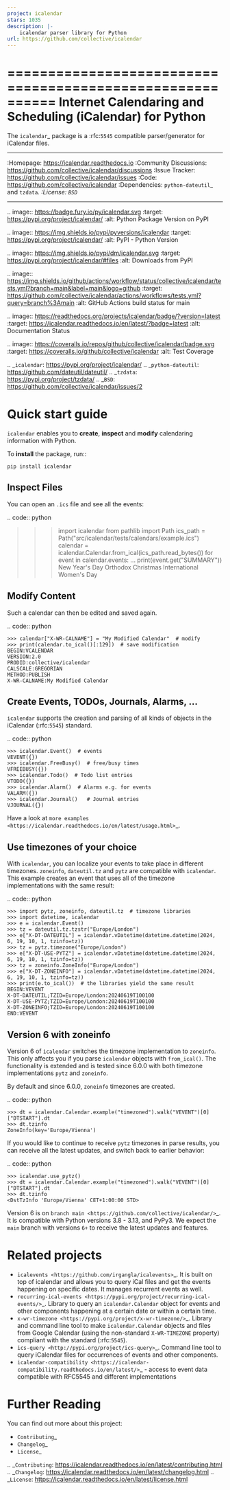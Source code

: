 ```yaml
---
project: icalendar
stars: 1035
description: |-
    icalendar parser library for Python
url: https://github.com/collective/icalendar
---
```


==========================================================
Internet Calendaring and Scheduling (iCalendar) for Python
==========================================================

The `icalendar`_ package is a :rfc:`5545` compatible parser/generator for iCalendar
files.

----

:Homepage: https://icalendar.readthedocs.io
:Community Discussions: https://github.com/collective/icalendar/discussions
:Issue Tracker: https://github.com/collective/icalendar/issues
:Code: https://github.com/collective/icalendar
:Dependencies: `python-dateutil`_ and `tzdata`_.
:License: `BSD`_

----

.. image:: https://badge.fury.io/py/icalendar.svg
   :target: https://pypi.org/project/icalendar/
   :alt: Python Package Version on PyPI

.. image:: https://img.shields.io/pypi/pyversions/icalendar
   :target: https://pypi.org/project/icalendar/
   :alt: PyPI - Python Version

.. image:: https://img.shields.io/pypi/dm/icalendar.svg
   :target: https://pypi.org/project/icalendar/#files
   :alt: Downloads from PyPI

.. image:: https://img.shields.io/github/actions/workflow/status/collective/icalendar/tests.yml?branch=main&label=main&logo=github
    :target: https://github.com/collective/icalendar/actions/workflows/tests.yml?query=branch%3Amain
    :alt: GitHub Actions build status for main

.. image:: https://readthedocs.org/projects/icalendar/badge/?version=latest
    :target: https://icalendar.readthedocs.io/en/latest/?badge=latest
    :alt: Documentation Status

.. image:: https://coveralls.io/repos/github/collective/icalendar/badge.svg
    :target: https://coveralls.io/github/collective/icalendar
    :alt: Test Coverage


.. _`icalendar`: https://pypi.org/project/icalendar/
.. _`python-dateutil`: https://github.com/dateutil/dateutil/
.. _`tzdata`: https://pypi.org/project/tzdata/
.. _`BSD`: https://github.com/collective/icalendar/issues/2

Quick start guide
=================

``icalendar`` enables you to **create**, **inspect** and **modify**
calendaring information with Python.

To **install** the package, run::

    pip install icalendar


Inspect Files
-------------

You can open an ``.ics`` file and see all the events:

.. code:: python

  >>> import icalendar
  >>> from pathlib import Path
  >>> ics_path = Path("src/icalendar/tests/calendars/example.ics")
  >>> calendar = icalendar.Calendar.from_ical(ics_path.read_bytes())
  >>> for event in calendar.events:
  ...     print(event.get("SUMMARY"))
  New Year's Day
  Orthodox Christmas
  International Women's Day

Modify Content
--------------

Such a calendar can then be edited and saved again.

.. code:: python

    >>> calendar["X-WR-CALNAME"] = "My Modified Calendar"  # modify
    >>> print(calendar.to_ical()[:129])  # save modification
    BEGIN:VCALENDAR
    VERSION:2.0
    PRODID:collective/icalendar
    CALSCALE:GREGORIAN
    METHOD:PUBLISH
    X-WR-CALNAME:My Modified Calendar


Create Events, TODOs, Journals, Alarms, ...
-------------------------------------------

``icalendar`` supports the creation and parsing of all kinds of objects
in the iCalendar (:rfc:`5545`) standard.

.. code:: python

    >>> icalendar.Event()  # events
    VEVENT({})
    >>> icalendar.FreeBusy()  # free/busy times
    VFREEBUSY({})
    >>> icalendar.Todo()  # Todo list entries
    VTODO({})
    >>> icalendar.Alarm()  # Alarms e.g. for events
    VALARM({})
    >>> icalendar.Journal()   # Journal entries
    VJOURNAL({})


Have a look at `more examples
<https://icalendar.readthedocs.io/en/latest/usage.html>`_.

Use timezones of your choice
----------------------------

With ``icalendar``, you can localize your events to take place in different
timezones.
``zoneinfo``, ``dateutil.tz`` and ``pytz`` are compatible with ``icalendar``.
This example creates an event that uses all of the timezone implementations
with the same result:

.. code:: python

    >>> import pytz, zoneinfo, dateutil.tz  # timezone libraries
    >>> import datetime, icalendar
    >>> e = icalendar.Event()
    >>> tz = dateutil.tz.tzstr("Europe/London")
    >>> e["X-DT-DATEUTIL"] = icalendar.vDatetime(datetime.datetime(2024, 6, 19, 10, 1, tzinfo=tz))
    >>> tz = pytz.timezone("Europe/London")
    >>> e["X-DT-USE-PYTZ"] = icalendar.vDatetime(datetime.datetime(2024, 6, 19, 10, 1, tzinfo=tz))
    >>> tz = zoneinfo.ZoneInfo("Europe/London")
    >>> e["X-DT-ZONEINFO"] = icalendar.vDatetime(datetime.datetime(2024, 6, 19, 10, 1, tzinfo=tz))
    >>> print(e.to_ical())  # the libraries yield the same result
    BEGIN:VEVENT
    X-DT-DATEUTIL;TZID=Europe/London:20240619T100100
    X-DT-USE-PYTZ;TZID=Europe/London:20240619T100100
    X-DT-ZONEINFO;TZID=Europe/London:20240619T100100
    END:VEVENT

Version 6 with zoneinfo
-----------------------

Version 6 of ``icalendar`` switches the timezone implementation to ``zoneinfo``.
This only affects you if you parse ``icalendar`` objects with ``from_ical()``.
The functionality is extended and is tested since 6.0.0 with both timezone
implementations ``pytz`` and ``zoneinfo``.

By default and since 6.0.0, ``zoneinfo`` timezones are created.

.. code:: python

    >>> dt = icalendar.Calendar.example("timezoned").walk("VEVENT")[0]["DTSTART"].dt
    >>> dt.tzinfo
    ZoneInfo(key='Europe/Vienna')

If you would like to continue to receive ``pytz`` timezones in parse results,
you can receive all the latest updates, and switch back to earlier behavior:

.. code:: python

    >>> icalendar.use_pytz()
    >>> dt = icalendar.Calendar.example("timezoned").walk("VEVENT")[0]["DTSTART"].dt
    >>> dt.tzinfo
    <DstTzInfo 'Europe/Vienna' CET+1:00:00 STD>

Version 6 is on `branch main <https://github.com/collective/icalendar/>`_.
It is compatible with Python versions 3.8 - 3.13, and PyPy3.
We expect the ``main`` branch with versions ``6+`` to receive the latest updates and features.

Related projects
================

* `icalevents <https://github.com/irgangla/icalevents>`_. It is built on top of icalendar and allows you to query iCal files and get the events happening on specific dates. It manages recurrent events as well.
* `recurring-ical-events <https://pypi.org/project/recurring-ical-events/>`_. Library to query an ``icalendar.Calendar`` object for events and other components happening at a certain date or within a certain time.
* `x-wr-timezone <https://pypi.org/project/x-wr-timezone/>`_. Library and command line tool to make ``icalendar.Calendar`` objects and files from Google Calendar (using the non-standard ``X-WR-TIMEZONE`` property) compliant with the standard (:rfc:`5545`).
* `ics-query <http://pypi.org/project/ics-query>`_. Command line tool to query iCalendar files for occurrences of events and other components.
* `icalendar-compatibility <https://icalendar-compatibility.readthedocs.io/en/latest/>`_ - access to event data compatible with RFC5545 and different implementations

Further Reading
===============

You can find out more about this project:

* `Contributing`_
* `Changelog`_
* `License`_

.. _`Contributing`: https://icalendar.readthedocs.io/en/latest/contributing.html
.. _`Changelog`: https://icalendar.readthedocs.io/en/latest/changelog.html
.. _`License`: https://icalendar.readthedocs.io/en/latest/license.html

